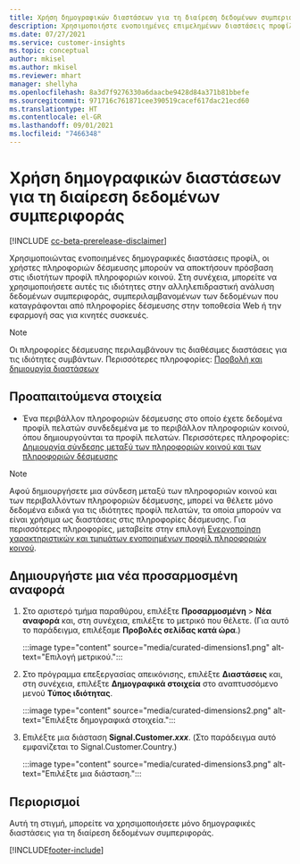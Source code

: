 ```yaml
---
title: Χρήση δημογραφικών διαστάσεων για τη διαίρεση δεδομένων συμπεριφοράς (επιμελημένες διαστάσεις)
description: Χρησιμοποιήστε ενοποιημένες επιμελημένων διαστάσεις προφίλ για να ενεργοποιήσετε τις ιδιότητες προφίλ πελατών των πληροφοριών κοινού.
ms.date: 07/27/2021
ms.service: customer-insights
ms.topic: conceptual
author: mkisel
ms.author: mkisel
ms.reviewer: mhart
manager: shellyha
ms.openlocfilehash: 8a3d7f9276330a6daacbe9428d84a371b81bbefe
ms.sourcegitcommit: 971716c761871cee390519cacef617dac21ecd60
ms.translationtype: HT
ms.contentlocale: el-GR
ms.lasthandoff: 09/01/2021
ms.locfileid: "7466348"
---
```

# <a name="use-demographic-dimensions-for-splitting-behavioral-data"></a>Χρήση δημογραφικών διαστάσεων για τη διαίρεση δεδομένων συμπεριφοράς

[!INCLUDE [cc-beta-prerelease-disclaimer](includes/cc-beta-prerelease-disclaimer.md)]

Χρησιμοποιώντας ενοποιημένες δημογραφικές διαστάσεις προφίλ, οι χρήστες πληροφοριών δέσμευσης μπορούν να αποκτήσουν πρόσβαση στις ιδιοτήτων προφίλ πληροφοριών κοινού. Στη συνέχεια, μπορείτε να χρησιμοποιήσετε αυτές τις ιδιότητες στην αλληλεπιδραστική ανάλυση δεδομένων συμπεριφοράς, συμπεριλαμβανομένων των δεδομένων που καταγράφονται από πληροφορίες δέσμευσης στην τοποθεσία Web ή την εφαρμογή σας για κινητές συσκευές.

>[!NOTE]
> Οι πληροφορίες δέσμευσης περιλαμβάνουν τις διαθέσιμες διαστάσεις για τις ιδιότητες συμβάντων. Περισσότερες πληροφορίες: [Προβολή και δημιουργία διαστάσεων](dimensions.md)

## <a name="prerequisite"></a>Προαπαιτούμενα στοιχεία

- Ένα περιβάλλον πληροφοριών δέσμευσης στο οποίο έχετε δεδομένα προφίλ πελατών συνδεδεμένα με το περιβάλλον πληροφοριών κοινού, όπου δημιουργούνται τα προφίλ πελατών. Περισσότερες πληροφορίες: [Δημιουργία σύνδεσης μεταξύ των πληροφοριών κοινού και των πληροφοριών δέσμευσης](integrate-audience-insights-engagement-insights.md)

> [!NOTE]
> Αφού δημιουργήσετε μια σύνδεση μεταξύ των πληροφοριών κοινού και των περιβαλλόντων πληροφοριών δέσμευσης, μπορεί να θέλετε μόνο δεδομένα ειδικά για τις ιδιότητες προφίλ πελατών, τα οποία μπορούν να είναι χρήσιμα ως διαστάσεις στις πληροφορίες δέσμευσης. Για περισσότερες πληροφορίες, μεταβείτε στην επιλογή [Ενεργοποίηση χαρακτηριστικών και τμημάτων ενοποιημένων προφίλ πληροφοριών κοινού](integrate-audience-insights-engagement-insights.md#enable-audience-insights-unified-profiles-attributes-and-segments).

## <a name="create-a-new-custom-report"></a>Δημιουργήστε μια νέα προσαρμοσμένη αναφορά

1. Στο αριστερό τμήμα παραθύρου, επιλέξτε **Προσαρμοσμένη** > **Νέα αναφορά** και, στη συνέχεια, επιλέξτε το μετρικό που θέλετε. (Για αυτό το παράδειγμα, επιλέξαμε **Προβολές σελίδας κατά ώρα**.)

    :::image type="content" source="media/curated-dimensions1.png" alt-text="Επιλογή μετρικού.":::

2. Στο πρόγραμμα επεξεργασίας απεικόνισης, επιλέξτε **Διαστάσεις** και, στη συνέχεια, επιλέξτε **Δημογραφικά στοιχεία** στο αναπτυσσόμενο μενού **Τύπος ιδιότητας**.

    :::image type="content" source="media/curated-dimensions2.png" alt-text="Επιλέξτε δημογραφικά στοιχεία.":::

3. Επιλέξτε μια διάσταση **Signal.Customer.*xxx***. (Στο παράδειγμα αυτό εμφανίζεται το Signal.Customer.Country.)

    :::image type="content" source="media/curated-dimensions3.png" alt-text="Επιλέξτε μια διάσταση.":::
  
## <a name="limitations"></a>Περιορισμοί

Αυτή τη στιγμή, μπορείτε να χρησιμοποιήσετε μόνο δημογραφικές διαστάσεις για τη διαίρεση δεδομένων συμπεριφοράς.


[!INCLUDE[footer-include](../includes/footer-banner.md)]
